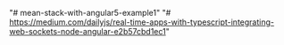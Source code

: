 "# mean-stack-with-angular5-example1" 
"# https://medium.com/dailyjs/real-time-apps-with-typescript-integrating-web-sockets-node-angular-e2b57cbd1ec1"
